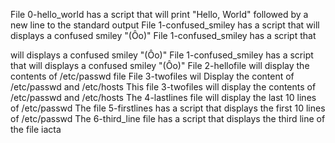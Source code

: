File 0-hello_world has a script that will print "Hello, World" followed by a new line to the standard output
File 1-confused_smiley has a script that will displays a confused smiley "(Ôo)"
File 1-confused_smiley has a script that

 will displays a confused smiley "(Ôo)"
File 1-confused_smiley has a script that will displays a confused smiley "(Ôo)"
File 2-hellofile will display the contents of /etc/passwd file
File 3-twofiles wil Display the content of /etc/passwd and /etc/hosts
This file 3-twofiles will display the contents of /etc/passwd and /etc/hosts
The 4-lastlines file will display the last 10 lines of /etc/passwd
The file 5-firstlines has a script that displays the first 10 lines of /etc/passwd
The 6-third_line file has a script that displays the third line of the file iacta
